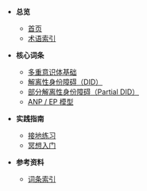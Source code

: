 - **总览**
  - [首页](README_wiki.md)
  - [术语索引](index.md)

- **核心词条**
  - [多重意识体基础](entries/plurality-basics.md)
  - [解离性身份障碍（DID）](<entries/诊断与临床/解离性身份障碍.md>)
  - [部分解离性身份障碍（Partial DID）](<entries/诊断与临床/部分解离性身份障碍.md>)
  - [ANP / EP 模型](<entries/系统体验与机制/ANP-EP 模型.md>)

- **实践指南**
  - [接地练习](<entries/实践与支持/接地.md>)
  - [冥想入门](<entries/实践与支持/冥想.md>)

- **参考资料**
  - [词条索引](index.md)
